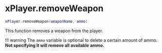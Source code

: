 # xPlayer.removeWeapon

```lua
xPlayer.removeWeapon(weaponName, ammo)
```

This function removes a weapon from the player.

!!! warning
      The `ammo` variable is optional to delete a certain amount of ammo. **Not specifying it will remove all available ammo.**
